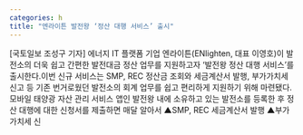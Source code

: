 ```yaml
---
categories: h
title: "엔라이튼 발전왕 ‘정산 대행 서비스’ 출시"
---
```

[국토일보 조성구 기자] 에너지 IT 플랫폼 기업 엔라이튼(ENlighten, 대표 이영호)이 발전소의 더욱 쉽고 간편한 발전대금 정산 업무를 지원하고자 ‘발전왕 정산 대행 서비스’를 출시한다.이번 신규 서비스는 SMP, REC 정산금 조회와 세금계산서 발행, 부가가치세 신고 등 기존 번거로웠던 발전소의 회계 업무를 쉽고 편리하게 지원하기 위해 마련됐다.모바일 태양광 자산 관리 서비스 앱인 발전왕 내에 소유하고 있는 발전소를 등록한 후 정산 대행에 대한 신청서를 제출하면 매달 알아서 ▲SMP, REC 세금계산서 발행 ▲부가가치세 신